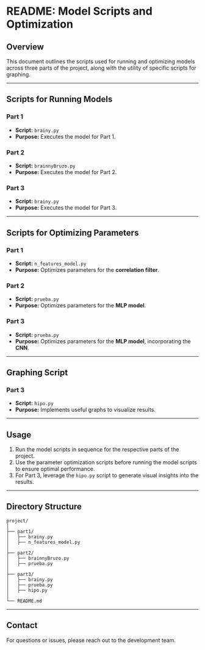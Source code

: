 # README: Model Scripts and Optimization

## Overview
This document outlines the scripts used for running and optimizing models across three parts of the project, along with the utility of specific scripts for graphing.

---

## **Scripts for Running Models**

### **Part 1**
- **Script:** `brainy.py`
- **Purpose:** Executes the model for Part 1.

### **Part 2**
- **Script:** `brainnyBruzo.py`
- **Purpose:** Executes the model for Part 2.

### **Part 3**
- **Script:** `brainy.py`
- **Purpose:** Executes the model for Part 3.

---

## **Scripts for Optimizing Parameters**

### **Part 1**
- **Script:** `n_features_model.py`
- **Purpose:** Optimizes parameters for the **correlation filter**.

### **Part 2**
- **Script:** `prueba.py`
- **Purpose:** Optimizes parameters for the **MLP model**.

### **Part 3**
- **Script:** `prueba.py`
- **Purpose:** Optimizes parameters for the **MLP model**, incorporating the **CNN**.

---

## **Graphing Script**

### **Part 3**
- **Script:** `hipo.py`
- **Purpose:** Implements useful graphs to visualize results.

---

## **Usage**
1. Run the model scripts in sequence for the respective parts of the project.
2. Use the parameter optimization scripts before running the model scripts to ensure optimal performance.
3. For Part 3, leverage the `hipo.py` script to generate visual insights into the results.

---

## **Directory Structure**
```
project/
│
├── part1/
│   ├── brainy.py
│   ├── n_features_model.py
│
├── part2/
│   ├── brainnyBruzo.py
│   ├── prueba.py
│
├── part3/
│   ├── brainy.py
│   ├── prueba.py
│   ├── hipo.py
│
└── README.md
```

---

## **Contact**
For questions or issues, please reach out to the development team.